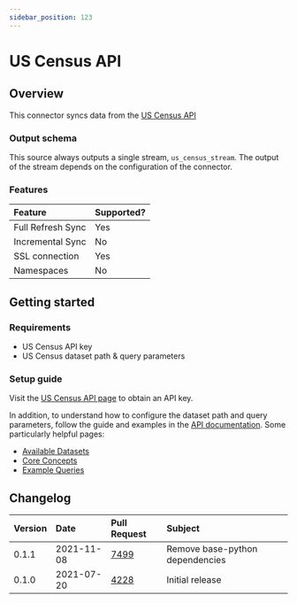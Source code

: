 ```yaml
---
sidebar_position: 123
---
```


# US Census API

## Overview

This connector syncs data from the [US Census API](https://www.census.gov/data/developers/guidance/api-user-guide.Example_API_Queries.html)

### Output schema

This source always outputs a single stream, `us_census_stream`. The output of the stream depends on the configuration of the connector.

### Features

| Feature | Supported? |
| :--- | :--- |
| Full Refresh Sync | Yes |
| Incremental Sync | No |
| SSL connection | Yes |
| Namespaces | No |

## Getting started

### Requirements

* US Census API key
* US Census dataset path & query parameters

### Setup guide

Visit the [US Census API page](https://api.census.gov/data/key_signup.html) to obtain an API key.

In addition, to understand how to configure the dataset path and query parameters, follow the guide and examples in the [API documentation](https://www.census.gov/data/developers/data-sets.html). Some particularly helpful pages:

* [Available Datasets](https://www.census.gov/data/developers/guidance/api-user-guide.Available_Data.html)
* [Core Concepts](https://www.census.gov/data/developers/guidance/api-user-guide.Core_Concepts.html)
* [Example Queries](https://www.census.gov/data/developers/guidance/api-user-guide.Example_API_Queries.html)

## Changelog

| Version | Date | Pull Request | Subject |
| :--- | :--- | :--- | :--- |
| 0.1.1 | 2021-11-08 | [7499](https://github.com/airbytehq/airbyte/pull/7499) | Remove base-python dependencies |
| 0.1.0 | 2021-07-20 | [4228](https://github.com/airbytehq/airbyte/pull/4228) | Initial release |

